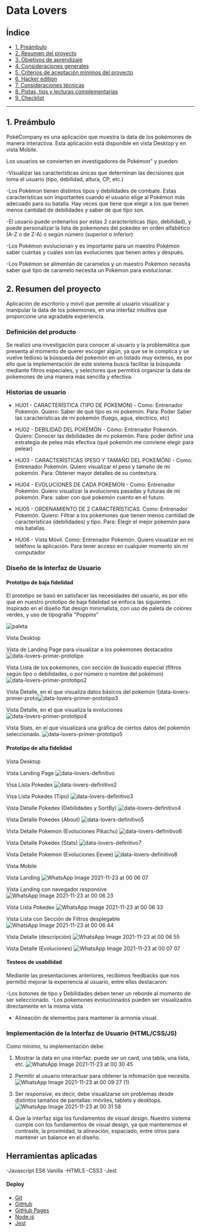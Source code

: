 # Data Lovers

## Índice

* [1. Preámbulo](#1-preámbulo)
* [2. Resumen del proyecto](#2-resumen-del-proyecto)
* [3. Objetivos de aprendizaje](#3-objetivos-de-aprendizaje)
* [4. Consideraciones generales](#4-consideraciones-generales)
* [5. Criterios de aceptación mínimos del proyecto](#5-criterios-de-aceptación-mínimos-del-proyecto)
* [6. Hacker edition](#6-hacker-edition)
* [7. Consideraciones técnicas](#7-consideraciones-técnicas)
* [8. Pistas, tips y lecturas complementarias](#8-pistas-tips-y-lecturas-complementarias)
* [9. Checklist](#9-checklist)

***

## 1. Preámbulo

PokéCompany es una aplicación que muestra la data de los pokémones de manera interactiva. Esta aplicación está disponible en vista Desktop y en vista Mobile. 

Los usuarios se convierten en investigadores de Pokémon" y pueden:

-Visualizar las características únicas que determinan las decisiones que toma el usuario (tipo, debilidad, altura, CP, etc.)

-Los Pokémon tienen distintos tipos y debilidades de combate. Estas características son importantes
cuando el usuario elige al Pokémon más adecuado para su batalla. Hay veces que tiene que elegir a los que tienen menos cantidad de debilidades y saber de que tipo son. 

-El usuario puede ordenarlos por estas 2 características (tipo, debilidad), y puede personalizar 
la lista de pokemones del pokedex en orden alfabético (A-Z o de Z-A) o según número (superior o inferior)

-Los Pokémon evolucionan y es importante para un maestro Pokémon saber cuántas y cuáles son las evoluciones que tienen antes y después.

-Los Pokémon se alimentan de caramelos y un maestro Pokémon necesita saber qué tipo de caramelo necesita un Pokémon para evolucionar.

## 2. Resumen del proyecto

Aplicación de escritorio y móvil que permite al usuario visualizar y manipular la data de los pokemones, en una interfaz intuitiva que proporcione una agradable experiencia.

### Definición del producto

Se realizó una investigación para conocer al usuario y la problemática que presenta al momento de querer escoger algún, ya que se le complica y se vuelve tedioso la búsqueda del pokemón en un listado muy extenso, es por ello que la implementación de este sistema busca facilitar la búsqueda mediante filtros especiales, y selectores que permitirá organizar la data de pokemones de una manera más sencilla y efectiva.

### Historias de usuario

* HU01 - CARACTERÍSTICA (TIPO DE POKEMON) - Como: Entrenador Pokemón. Quiero: Saber de qué tipo es mi pokemón. Para: Poder Saber las características de mi pokemón (fuego, agua, electrico, etc)

* HU02 - DEBILIDAD DEL POKEMÓN - Cómo: Entrenador Pokemón. Quiero: Conocer las debilidades de mi pokemón. Para: poder definir una estrategia de pelea más efectiva (qué pokemón me conviene elegir para pelear)

* HU03 - CARACTERÍSTICAS (PESO Y TAMAÑO DEL POKEMÓN) - Como: Entrenador Pokemón. Quiero visualizar el peso y tamaño de mi pokemón. Para:  Obtener mayor detalles de su contextura.

* HU04 - EVOLUCIONES DE CADA POKEMON - Como: Entrenador Pokemón. Quiero visualizar la evoluciones pasadas y futuras de mi pokemón. Para: saber con qué pokemón cuento en el futuro.

* HU05 - ORDENAMIENTO DE 2 CARACTERÍSTICAS. Como: Entrenador Pokemón. Quiero: Filtrar a los pokemones que tienen menos cantidad de características (debilidades) y tipo. Para: Elegir el mejor pokemón para mis batallas.

* HU06 - Vista Móvil. Como: Entrenador Pokemón. Quiero visualizar en mi teléfono la aplicación. Para tener acceso en cualquier momento sin mi computador

### Diseño de la Interfaz de Usuario

#### Prototipo de baja fidelidad

El prototipo se basó en satisfacer las necesidades del usuario, es por ello que en nuestro prototipo de baja fidelidad se enfoca las siguientes .
Inspirado en el diseño flat design minimalista, con uso de paleta de colores verdes, y uso de tipografía "Poppins" 

![paleta](https://user-images.githubusercontent.com/91838806/142975255-66aec199-2faa-4149-8d70-7ac203edecda.png)

Vista Desktop

Vista de Landing Page para visualizar a los pokemones destacados
![data-lovers-primer-prototipo](https://user-images.githubusercontent.com/91838806/142973694-444ae707-4bbb-4734-a513-36c0d213efce.png)

Vista Lista de los pokemones, con sección de buscado especial (filtros según tipo o debilidades, o por número o nombre del pokémon)
![data-lovers-primer-prototipo2](https://user-images.githubusercontent.com/91838806/142973959-77e86cbb-b050-4cb2-94c5-9db70a544e95.png)

Vista Detalle, en el que visualiza datos básicos del pokemón
![data-lovers-primer-proto![data-lovers-primer-prototipo3](https://user-images.githubusercontent.com/91838806/142973731-6587723f-b0d7-4579-9c2b-885c94d5f550.png)

Vista Detalle, en el que visualiza la evoluciones
![data-lovers-primer-prototipo4](https://user-images.githubusercontent.com/91838806/142973745-4acd9c55-2e5f-4814-a2d4-88cfa275de70.png)

Vista Stats, en el que visualizará una gráfica de ciertos datos del pokemón seleccionado.
![data-lovers-primer-prototipo5](https://user-images.githubusercontent.com/91838806/142973758-63eda3a8-9b08-49b2-b2f7-e803cba50231.png)

#### Prototipo de alta fidelidad

Vista Desktop

Vista Landing Page
![data-lovers-definitivo](https://user-images.githubusercontent.com/91838806/142974266-fb7cb5ef-a6e4-4e59-8ae6-50ba4bf8afa4.png)

Visa Lista Pokedex
![data-lovers-definitivo2](https://user-images.githubusercontent.com/91838806/142974286-2b1c93ae-aec0-4a3c-af12-fef63406aa4c.png)

Visa Lista Pokedex (Tipo)
![data-lovers-definitivo3](https://user-images.githubusercontent.com/91838806/142974294-e0a6edb5-b0db-4f72-9937-e241696b3bac.png)

Vista Detalle Pokedex (Debilidades y SortBy)
![data-lovers-definitivo4](https://user-images.githubusercontent.com/91838806/142974307-4b237eec-b988-4476-b255-caa49737e915.png)

Vista Detalle Pokedex (About)
![data-lovers-definitivo5](https://user-images.githubusercontent.com/91838806/142974320-79236751-bd59-4920-88a5-cce29a85f9a8.png)

Vista Detalle Pokemon (Evoluciones Pikachu)
![data-lovers-definitivo6](https://user-images.githubusercontent.com/91838806/142974336-9f70f7a0-5f62-41ef-b86b-4013f3fac796.png)

Vista Detalle Pokedex (Stats)
![data-lovers-definitivo7](https://user-images.githubusercontent.com/91838806/142974346-32956ff2-cc5a-444a-a11a-75367e6d7c8c.png)

Vista Detalle Pokemon (Evoluciones Eevee)
![data-lovers-definitivo8](https://user-images.githubusercontent.com/91838806/142974354-4790d0b0-72bd-4695-acd2-b5fac7871e49.png)


Vista Mobile

Vista Landing
![WhatsApp Image 2021-11-23 at 00 06 07](https://user-images.githubusercontent.com/91838806/142974834-c73d39c2-da25-4bd8-a650-9b5cbd2b4da1.jpeg)

Vista Landing con navegador responsive
![WhatsApp Image 2021-11-23 at 00 06 23](https://user-images.githubusercontent.com/91838806/142974837-7f049021-809c-4140-9971-1e3fbfd7a53d.jpeg)

Vista Lista Pokedex
![WhatsApp Image 2021-11-23 at 00 06 33](https://user-images.githubusercontent.com/91838806/142974842-0cf4f36d-ca48-4185-8307-0ccfef7930f2.jpeg)

Vista Lista con Sección de Filtros desplegable
![WhatsApp Image 2021-11-23 at 00 06 44](https://user-images.githubusercontent.com/91838806/142974855-9510d23c-78b9-4dc3-8e51-4ce0b4b59530.jpeg)

Vista Detalle (descripción)
![WhatsApp Image 2021-11-23 at 00 06 55](https://user-images.githubusercontent.com/91838806/142974864-91300c31-c4bb-4dd6-b53c-a327120caf71.jpeg)

Vista Detalle (Evoluciones)
![WhatsApp Image 2021-11-23 at 00 07 07](https://user-images.githubusercontent.com/91838806/142974872-0fea8f40-b734-48d2-a8d0-5e03d81ddc42.jpeg)


#### Testeos de usabilidad

Mediante las presentaciones anteriores, recibimos feedbacks que nos permitió mejorar la experiencia al usuario, entre ellas destacaron:

-Los botones de tipo y Debilidades deben tener un reborde al momento de ser seleccionado.
-Los pokemones evolucionados pueden ser visualizados directamente en la misma vista
- Alineación de elementos para mantener la armonia visual.

### Implementación de la Interfaz de Usuario (HTML/CSS/JS)



Como mínimo, tu implementación debe:

1. Mostrar la data en una interfaz: puede ser un card, una tabla, una lista,
   etc.
   ![WhatsApp Image 2021-11-23 at 00 30 45](https://user-images.githubusercontent.com/91838806/142975567-b4aaa48f-7bf3-4f52-9443-57a110b28b37.jpeg)

   
2. Permitir al usuario interactuar para obtener la infomación que necesita.
![WhatsApp Image 2021-11-23 at 00 09 27 (1)](https://user-images.githubusercontent.com/91838806/142975542-2fd77978-6abd-4e77-b331-296043ba3063.jpeg)


3. Ser _responsive_, es decir, debe visualizarse sin problemas desde distintos
   tamaños de pantallas: móviles, tablets y desktops.
   ![WhatsApp Image 2021-11-23 at 00 31 58](https://user-images.githubusercontent.com/91838806/142975657-ac3db791-6aef-4895-aae4-924f3632d80d.jpeg)

4. Que la interfaz siga los fundamentos de _visual design_.
  Nuestro sistema cumple con los fundamentos de visual design, ya que mantenemos el contraste, la proximidad, la alineación, espaciado, entre otros para mantener un balance en el diseño.

## Herramientas aplicadas

-Javascript ES6 Vanilla
-HTML5
-CSS3
-Jest

#### Deploy

* [Git](https://git-scm.com/)
* [GitHub](https://github.com/)
* [GitHub Pages](https://pages.github.com/)
* [Node.js](https://nodejs.org/)
* [Jest](https://jestjs.io/)

